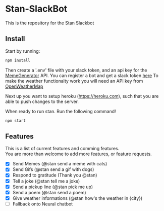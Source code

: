 # Stan-SlackBot
This is the repository for the Stan Slackbot

## Install

Start by running:

```bash
npm install
```

Then create a '.env' file with your slack token, and an api key for the [MemeGenerator](http://version1.api.memegenerator.net/) API. You can register a bot and get a slack token [here](https://instance.slack.com/services/new/bot)
To make the weather functionalty work you will need an API key from [OpenWeatherMap](https://openweathermap.org/api)

Next up you want to setup heroku (https://heroku.com), such that you are able to push changes to the server.

When ready to run stan. Run the following command!

```bash
npm start
```

## Features

This is a list of current features and comming features.  
You are more than welcome to add more features, or feature requests.

- [X] Send Memes (@stan send a meme with cats)
- [X] Send Gifs (@stan send a gif with dogs)
- [X] Respond to gratitude (Thank you @stan)
- [X] Tell a joke (@stan tell me a joke)
- [X] Send a pickup line (@stan pick me up)
- [X] Send a poem (@stan send a poem)
- [X] Give weather informations (@stan how's the weather in {city})
- [ ] Fallback onto Neural chatbot
